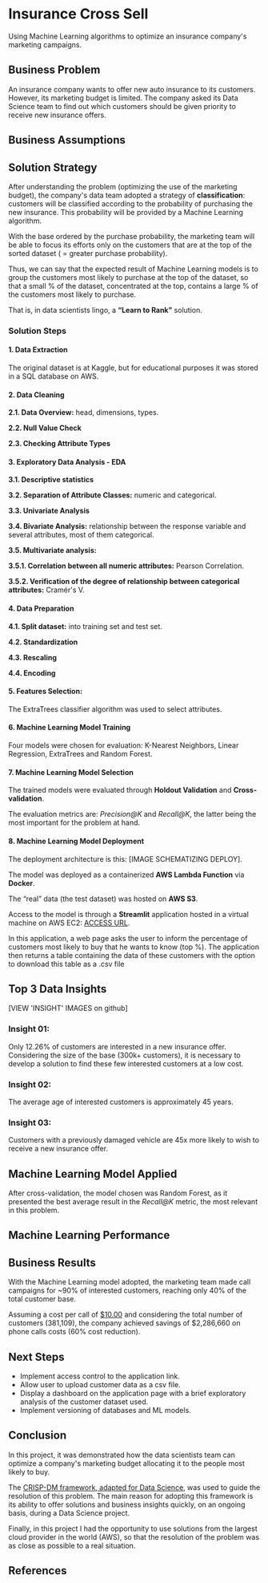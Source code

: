 
# Insurance Cross Sell

Using Machine Learning algorithms to optimize an insurance company's marketing campaigns.


## Business Problem
An insurance company wants to offer new auto insurance to its customers. However, its marketing budget is limited. The company asked its Data Science team to find out which customers should be given priority to receive new insurance offers.
## Business Assumptions
## Solution Strategy
After understanding the problem (optimizing the use of the marketing budget), the company's data team adopted a strategy of **classification**: customers will be classified according to the probability of purchasing the new insurance. This probability will be provided by a Machine Learning algorithm.

With the base ordered by the purchase probability, the marketing team will be able to focus its efforts only on the customers that are at the top of the sorted dataset ( = greater purchase probability).

Thus, we can say that the expected result of Machine Learning models is to group the customers most likely to purchase at the top of the dataset, so that a small % of the dataset, concentrated at the top, contains a large % of the customers most likely to purchase.

That is, in data scientists lingo, a **“Learn to Rank”** solution.
### Solution Steps
#### 1. Data Extraction
The original dataset is at Kaggle, but for educational purposes it was stored in a SQL database on AWS.

#### 2. Data Cleaning
**2.1. Data Overview:** head, dimensions, types.

**2.2. Null Value Check**

**2.3. Checking Attribute Types**

#### 3. Exploratory Data Analysis - EDA

**3.1. Descriptive statistics**

**3.2. Separation of Attribute Classes:** numeric and categorical.

**3.3. Univariate Analysis**

**3.4. Bivariate Analysis:** relationship between the response variable and several attributes, most of them categorical.

**3.5. Multivariate analysis:**

**3.5.1. Correlation between all numeric attributes:** Pearson Correlation.

**3.5.2. Verification of the degree of relationship between categorical attributes:** Cramér's V.

#### 4. Data Preparation

**4.1. Split dataset:** into training set and test set.

**4.2. Standardization**

**4.3. Rescaling**

**4.4. Encoding**

#### 5. Features Selection: 
The ExtraTrees classifier algorithm was used to select attributes.

#### 6. Machine Learning Model Training
Four models were chosen for evaluation: K-Nearest Neighbors, Linear Regression, ExtraTrees and Random Forest.

#### 7. Machine Learning Model Selection
The trained models were evaluated through **Holdout Validation** and **Cross-validation**. 

The evaluation metrics are: *Precision@K* and *Recall@K*, the latter being the most important for the problem at hand.

#### 8. Machine Learning Model Deployment
The deployment architecture is this: [IMAGE SCHEMATIZING DEPLOY].

The model was deployed as a containerized **AWS Lambda Function** via **Docker**.

The “real” data (the test dataset) was hosted on **AWS S3**.

Access to the model is through a **Streamlit** application hosted in a virtual machine on AWS EC2: [ACCESS URL](http://3.93.153.219:8501/).

In this application, a web page asks the user to inform the percentage of customers most likely to buy that he wants to know (top %).
The application then returns a table containing the data of these customers with the option to download this table as a .csv file
## Top 3 Data Insights
[VIEW 'INSIGHT' IMAGES on github]

### Insight 01: 
Only 12.26% of customers are interested in a new insurance offer. Considering the size of the base (300k+ customers), it is necessary to develop a solution to find these few interested customers at a low cost.

### Insight 02: 
The average age of interested customers is approximately 45 years.

### Insight 03: 
Customers with a previously damaged vehicle are 45x more likely to wish to receive a new insurance offer.
## Machine Learning Model Applied
After cross-validation, the model chosen was Random Forest, as it presented the best average result in the *Recall@K* metric, the most relevant in this problem.
## Machine Learning Performance
## Business Results
With the Machine Learning model adopted, the marketing team made call campaigns for ~90% of interested customers, reaching only 40% of the total customer base.

Assuming a cost per call of [$10.00](https://insuranceleadsguide.com/buying-insurance-leads/) and considering the total number of customers (381,109), the company achieved savings of $2,286,660 on phone calls costs (60% cost reduction).
## Next Steps
* Implement access control to the application link.
* Allow user to upload customer data as a csv file.
* Display a dashboard on the application page with a brief exploratory analysis of the customer dataset used.
* Implement versioning of databases and ML models.
## Conclusion
In this project, it was demonstrated how the data scientists team can optimize a company's marketing budget allocating it to the people most likely to buy.

The [CRISP-DM framework, adapted for Data Science](https://towardsdatascience.com/crisp-dm-ready-for-machine-learning-projects-2aad9172056a), was used to guide the resolution of this problem. The main reason for adopting this framework is its ability to offer solutions and business insights quickly, on an ongoing basis, during a Data Science project.

Finally, in this project I had the opportunity to use solutions from the largest cloud provider in the world (AWS), so that the resolution of the problem was as close as possible to a real situation.
## References